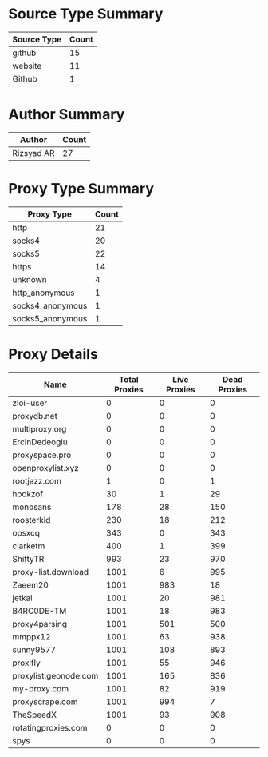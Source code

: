 # Source Type Summary

| Source Type | Count |
|-------------|-------|
| github | 15 |
| website | 11 |
| Github | 1 |


# Author Summary

| Author | Count |
|--------|-------|
| Rizsyad AR | 27 |


# Proxy Type Summary

| Proxy Type | Count |
|------------|-------|
| http | 21 |
| socks4 | 20 |
| socks5 | 22 |
| https | 14 |
| unknown | 4 |
| http_anonymous | 1 |
| socks4_anonymous | 1 |
| socks5_anonymous | 1 |


# Proxy Details

| Name | Total Proxies | Live Proxies | Dead Proxies |
|------|---------------|--------------|---------------|
| zloi-user | 0 | 0 | 0 |
| proxydb.net | 0 | 0 | 0 |
| multiproxy.org | 0 | 0 | 0 |
| ErcinDedeoglu | 0 | 0 | 0 |
| proxyspace.pro | 0 | 0 | 0 |
| openproxylist.xyz | 0 | 0 | 0 |
| rootjazz.com | 1 | 0 | 1 |
| hookzof | 30 | 1 | 29 |
| monosans | 178 | 28 | 150 |
| roosterkid | 230 | 18 | 212 |
| opsxcq | 343 | 0 | 343 |
| clarketm | 400 | 1 | 399 |
| ShiftyTR | 993 | 23 | 970 |
| proxy-list.download | 1001 | 6 | 995 |
| Zaeem20 | 1001 | 983 | 18 |
| jetkai | 1001 | 20 | 981 |
| B4RC0DE-TM | 1001 | 18 | 983 |
| proxy4parsing | 1001 | 501 | 500 |
| mmppx12 | 1001 | 63 | 938 |
| sunny9577 | 1001 | 108 | 893 |
| proxifly | 1001 | 55 | 946 |
| proxylist.geonode.com | 1001 | 165 | 836 |
| my-proxy.com | 1001 | 82 | 919 |
| proxyscrape.com | 1001 | 994 | 7 |
| TheSpeedX | 1001 | 93 | 908 |
| rotatingproxies.com | 0 | 0 | 0 |
| spys | 0 | 0 | 0 |
